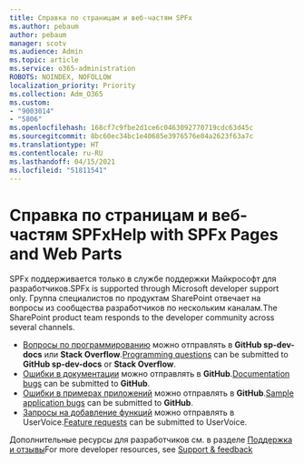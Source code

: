 ```yaml
---
title: Справка по страницам и веб-частям SPFx
ms.author: pebaum
author: pebaum
manager: scotv
ms.audience: Admin
ms.topic: article
ms.service: o365-administration
ROBOTS: NOINDEX, NOFOLLOW
localization_priority: Priority
ms.collection: Adm_O365
ms.custom:
- "9003014"
- "5806"
ms.openlocfilehash: 168cf7c9fbe2d1ce6c0463092770719cdc63d45c
ms.sourcegitcommit: 8bc60ec34bc1e40685e3976576e04a2623f63a7c
ms.translationtype: HT
ms.contentlocale: ru-RU
ms.lasthandoff: 04/15/2021
ms.locfileid: "51811541"
---
```

# <a name="help-with-spfx-pages-and-web-parts"></a><span data-ttu-id="884f2-102">Справка по страницам и веб-частям SPFx</span><span class="sxs-lookup"><span data-stu-id="884f2-102">Help with SPFx Pages and Web Parts</span></span>

<span data-ttu-id="884f2-103">SPFx поддерживается только в службе поддержки Майкрософт для разработчиков.</span><span class="sxs-lookup"><span data-stu-id="884f2-103">SPFx is supported through Microsoft developer support only.</span></span> <span data-ttu-id="884f2-104">Группа специалистов по продуктам SharePoint отвечает на вопросы из сообщества разработчиков по нескольким каналам.</span><span class="sxs-lookup"><span data-stu-id="884f2-104">The SharePoint product team responds to the developer community across several channels.</span></span>

- <span data-ttu-id="884f2-105">[Вопросы по программированию](https://docs.microsoft.com/sharepoint/dev/support-feedback#programming-questions) можно отправлять в **GitHub sp-dev-docs** или **Stack Overflow**.</span><span class="sxs-lookup"><span data-stu-id="884f2-105">[Programming questions](https://docs.microsoft.com/sharepoint/dev/support-feedback#programming-questions)  can be submitted to  **GitHub sp-dev-docs**  or  **Stack Overflow**.</span></span>
- <span data-ttu-id="884f2-106">[Ошибки в документации](https://docs.microsoft.com/sharepoint/dev/support-feedback#documentation-bugs) можно отправлять в **GitHub**.</span><span class="sxs-lookup"><span data-stu-id="884f2-106">[Documentation bugs](https://docs.microsoft.com/sharepoint/dev/support-feedback#documentation-bugs)  can be submitted to **GitHub**.</span></span>
- <span data-ttu-id="884f2-107">[Ошибки в примерах приложений](https://docs.microsoft.com/sharepoint/dev/support-feedback#sample-application-bugs) можно отправлять в **GitHub**.</span><span class="sxs-lookup"><span data-stu-id="884f2-107">[Sample application bugs](https://docs.microsoft.com/sharepoint/dev/support-feedback#sample-application-bugs)  can be submitted to  **GitHub**.</span></span>
- <span data-ttu-id="884f2-108">[Запросы на добавление функций](https://docs.microsoft.com/sharepoint/dev/support-feedback#feature-requests) можно отправлять в UserVoice.</span><span class="sxs-lookup"><span data-stu-id="884f2-108">[Feature requests](https://docs.microsoft.com/sharepoint/dev/support-feedback#feature-requests)  can be submitted to UserVoice.</span></span>

<span data-ttu-id="884f2-109">Дополнительные ресурсы для разработчиков см. в разделе [Поддержка и отзывы](https://docs.microsoft.com/sharepoint/dev/support-feedback)</span><span class="sxs-lookup"><span data-stu-id="884f2-109">For more developer resources, see  [Support & feedback](https://docs.microsoft.com/sharepoint/dev/support-feedback)</span></span>